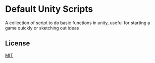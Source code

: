 # Default Unity Scripts

A collection of script to do basic functions in unity, useful for starting a game quickly or sketching out ideas

## License
[MIT](https://choosealicense.com/licenses/mit/)